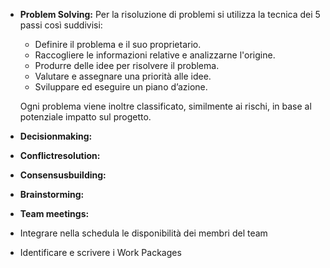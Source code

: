  - **Problem Solving:** Per la risoluzione di problemi si utilizza la tecnica dei 5 passi così suddivisi:
    - Definire il problema e il suo proprietario.
    - Raccogliere le informazioni relative e analizzarne l'origine.
    - Produrre delle idee per risolvere il problema.
    - Valutare e assegnare una priorità alle idee.
    -  Sviluppare ed eseguire un piano d’azione.

    Ogni problema viene inoltre classificato, similmente ai rischi, in base al potenziale impatto sul progetto.

    

 - **Decisionmaking:**
 - **Conflictresolution:**
 - **Consensusbuilding:**
 - **Brainstorming:**
 - **Team meetings:**
 - Integrare nella schedula le disponibilità dei membri del team
 - Identificare e scrivere i Work Packages

